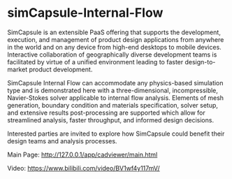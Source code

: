 # simCapsule-Internal-Flow

SimCapsule is an extensible PaaS offering that supports the development, execution, and management of product design applications from anywhere in the world and on any device from high-end desktops to mobile devices. Interactive collaboration of geographically diverse development teams is facilitated by virtue of a unified environment leading to faster design-to-market product development.

SimCapsule Internal Flow can accommodate any physics-based simulation type and is demonstrated here with a three-dimensional, incompressible, Navier-Stokes solver applicable to internal flow analysis. Elements of mesh generation, boundary condition and materials specification, solver setup, and extensive results post-processing are supported which allow for streamlined analysis, faster throughput, and informed design decisions.

Interested parties are invited to explore how SimCapsule could benefit their design teams and analysis processes.

Main Page: http://127.0.0.1/app/cadviewer/main.html

Video: https://www.bilibili.com/video/BV1wf4y117mV/
